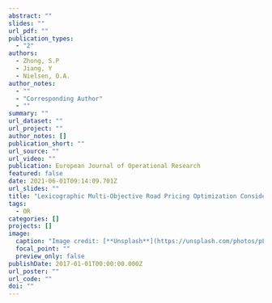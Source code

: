 ```yaml
---
abstract: ""
slides: ""
url_pdf: ""
publication_types:
  - "2"
authors:
  - Zhong, S.P
  - Jiang, Y
  - Nielsen, O.A.
author_notes:
  - ""
  - "Corresponding Author"
  - ""
summary: ""
url_dataset: ""
url_project: ""
author_notes: []
publication_short: ""
url_source: ""
url_video: ""
publication: European Journal of Operational Research
featured: false
date: 2021-06-01T09:14:09.701Z
url_slides: ""
title: "Lexicographic Multi-Objective Road Pricing Optimization Considering Land Use and Transportation Effects"
tags:
  - OR
categories: []
projects: []
image:
  caption: "Image credit: [**Unsplash**](https://unsplash.com/photos/pLCdAaMFLTE)"
  focal_point: ""
  preview_only: false
publishDate: 2017-01-01T00:00:00.000Z
url_poster: ""
url_code: ""
doi: ""
---
```

